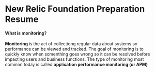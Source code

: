 # New Relic Foundation Preparation Resume

#### What is monitoring?

**Monitoring** is the act of collectiong regular data about systems so performance can be viewed and tracked. The goal of monitoring is to quickly know when somenthing goes wrong so it can be resolved before impacting users and business functions. The type of monitoring most common today is called **application performance monitoring (or APM)**
